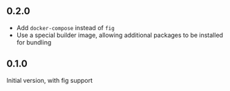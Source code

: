## 0.2.0

* Add  `docker-compose` instead of `fig`
* Use a special builder image, allowing additional packages to be installed for bundling

## 0.1.0

Initial version, with fig support
